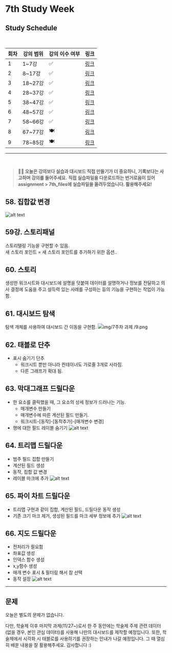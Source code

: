 # 7th Study Week

## Study Schedule
<br>

| 회차 | 강의 범위   | 강의 이수 여부 | 링크                                                                                                     |
|------|-------------|----------------|--------------------------------------------------------------------------------------------------------|
| 1    | 1~7강       | ✅              | [링크](https://www.youtube.com/watch?v=AXkaUrJs-Ko&list=PL87tgIIryGsa5vdz6MsaOEF8PK-YqK3fz&index=84)    |
| 2    | 8~17강      | ✅              | [링크](https://www.youtube.com/watch?v=AXkaUrJs-Ko&list=PL87tgIIryGsa5vdz6MsaOEF8PK-YqK3fz&index=75)    |
| 3    | 18~27강     | ✅              | [링크](https://www.youtube.com/watch?v=AXkaUrJs-Ko&list=PL87tgIIryGsa5vdz6MsaOEF8PK-YqK3fz&index=65)    |
| 4    | 28~37강     | ✅              | [링크](https://www.youtube.com/watch?v=e6J0Ljd6h44&list=PL87tgIIryGsa5vdz6MsaOEF8PK-YqK3fz&index=55)    |
| 5    | 38~47강     | ✅              | [링크](https://www.youtube.com/watch?v=AXkaUrJs-Ko&list=PL87tgIIryGsa5vdz6MsaOEF8PK-YqK3fz&index=45)    |
| 6    | 48~57강     | ✅              | [링크](https://www.youtube.com/watch?v=AXkaUrJs-Ko&list=PL87tgIIryGsa5vdz6MsaOEF8PK-YqK3fz&index=35)    |
| 7    | 58~66강     | ✅             | [링크](https://www.youtube.com/watch?v=AXkaUrJs-Ko&list=PL87tgIIryGsa5vdz6MsaOEF8PK-YqK3fz&index=25)    |
| 8    | 67~77강     | 🍽️             | [링크](https://www.youtube.com/watch?v=AXkaUrJs-Ko&list=PL87tgIIryGsa5vdz6MsaOEF8PK-YqK3fz&index=15)    |
| 9    | 78~85강     | 🍽️             | [링크](https://www.youtube.com/watch?v=AXkaUrJs-Ko&list=PL87tgIIryGsa5vdz6MsaOEF8PK-YqK3fz&index=5)     |
---

<br/>

> **🧞‍♀️ 오늘은 강의보다 실습과 대시보드 직접 만들기가 더 중요하니, 기록보다는 사고하며 강의를 들어주세요.**
> **직접 실습파일을 다운로드하는 번거로움이 있어 assignment > 7th_files에 실습파일을 올려두었습니다. 활용해주세요!**


## 58. 집합값 변경

<!-- 집합값 변경 강의에서 알게 된 점을 적어주세요 -->
![alt text](<../img/7주차 과제 /8.png>)
## 59강. 스토리패널

<!-- 스토리패널 강의에서 알게 된 점을 적어주세요 -->
스토리텔링 기능을 구현할 수 있음.\
새 스토리 포인트 = 새 스토리 포인트를 추가하기 위한 옵션..
## 60. 스토리

<!-- 알게 된 점을 적고, 아래 질문에 답해보세요 :) -->
생성한 워크시트와 대시보드에 설명을 덧붙여 데이터를 설명하거나 정보를 전달하고 의사 결정에 도움을 주고 설득력 있는 사례를 구성하는 등의 기능을 구현하는 작업이 가능함.

## 61. 대시보드 탐색

<!-- 대시보드 탐색 강의에서 알게 된 점을 적어주세요 -->
탐색 개체를 사용하여 대시보드 간 이동을 구현함. 
![img/7주차 과제 /9.png](<../img/7주차 과제 /9.png>)
## 62. 태블로 단추

<!-- 태블로 단추 강의에서 알게 된 점을 적어주세요 -->
- 표시 숨기기 단추
  - 워크시트 뿐만 아니라 컨테이너도 가로줄 3개로 사라짐.
  - 다른 그래프가 확대 됨.
## 63. 막대그래프 드릴다운

<!-- 막대그래프 드릴다운에 대해 알게 된 점을 적어주세요 -->
- 한 요소를 클릭했을 때, 그 요소의 상세 정보가 드러나는 기능. 
  - 매개변수 만들기
  - 매개변수에 따른 계산된 필드 만들기.
  - 워크시트-[동작]-[동작추가]-[매개변수 변경]
- 행에 대한 필드 레이블 숨기기
![alt text](<../img/7주차 과제 /10.png>)

## 64. 트리맵 드릴다운

<!-- 트리맵 드릴다운에 대해 알게 된 점을 적어주세요 -->
- 범주 필드 집합 만들기
- 계산된 필드 생성
- 동작, 집합 값 변경
- 레이블 마크에 추가
![alt text](<../img/7주차 과제 /11.png>)
## 65. 파이 차트 드릴다운

<!-- 파일 차트 드릴다운에 대해 알게 된 점을 적어주세요 -->
- 트리맵 구현과 같이 집합, 계산된 필드, 드릴다운 동작 생성
- 기존 크기 마크 제거, 생성된 필드를 마크 세부 정보에 추가
![alt text](<../img/7주차 과제 /12.png>)
## 66. 지도 드릴다운

<!-- 지도 드릴다운에 대해 알게 된 점을 적어주세요 -->
- 전처리가 필요함
- 좌표값 생성
- 인덱스 함수 생성
- x,y함수 생성
- 매개 변수 표시 & 필터링 해서 참 선택
- 동작 설정
![alt text](<../img/7주차 과제 /13.png>)
---

## 문제

오늘은 별도의 문제가 없습니다.

다만, 학술제 이후 마지막 과제(11/27~)로서 한 주 동안에는 학술제 주제 관련 데이터(없을 경우, 본인 관심 데이터)를 사용해 나만의 대시보드를 제작할 예정입니다. 또한, 학술제에서 시각화 시 태블로를 사용하기를 권장하는 안내가 나갈 예정입니다.
그 때 열심히 배운 내용을 잘 활용해주세요. 감사합니다 :)